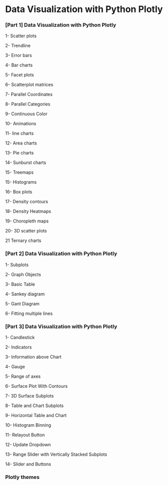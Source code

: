 # Data Visualization with Python Plotly

### [Part 1] Data Visualization with Python Plotly

1- Scatter plots

2- Trendline

3-  Error bars

4- Bar charts

5- Facet plots

6- Scatterplot matrices

7- Parallel Coordinates

8- Parallel Categories

9- Continuous Color

10- Animations

11- line charts

12- Area charts

13- Pie charts

14-  Sunburst charts

15-  Treemaps

15- Histograms

16- Box plots

17- Density contours

18- Density Heatmaps

19- Choropleth maps

20- 3D scatter plots

21 Ternary charts

### [Part 2] Data Visualization with Python Plotly

1- Subplots

2- Graph Objects

3- Basic Table

4- Sankey diagram

5- Gant Diagram

6- Fitting multiple lines


### [Part 3] Data Visualization with Python Plotly

1- Candlestick

2- Indicators

3- Information above Chart

4- Gauge

5- Range of axes

6- Surface Plot With Contours

7- 3D Surface Subplots

8- Table and Chart Subplots

9- Horizontal Table and Chart

10- Histogram Binning

11- Relayout Button

12- Update Dropdown

13- Range Slider with Vertically Stacked Subplots

14- Slider and Buttons


### Plotly themes

































